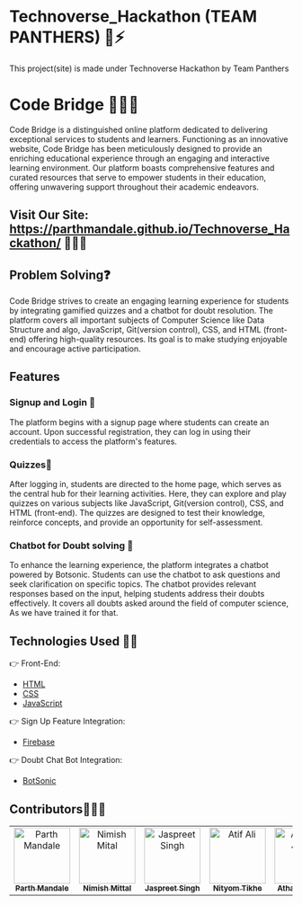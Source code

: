 # Technoverse_Hackathon (TEAM PANTHERS) 🦁⚡

This project(site) is made under Technoverse Hackathon by Team Panthers

# Code Bridge 🚀👨‍💻

Code Bridge is a distinguished online platform dedicated to delivering exceptional services to students and learners. Functioning as an innovative website, Code Bridge has been meticulously designed to provide an enriching educational experience through an engaging and interactive learning environment. Our platform boasts comprehensive features and curated resources that serve to empower students in their education, offering unwavering support throughout their academic endeavors.

## Visit Our Site: https://parthmandale.github.io/Technoverse_Hackathon/ 👨🏻‍💻

## Problem Solving❓

Code Bridge strives to create an engaging learning experience for students by integrating gamified quizzes and a chatbot for doubt resolution. The platform covers all important subjects of Computer Science like Data Structure and algo, JavaScript, Git(version control), CSS, and HTML (front-end) offering high-quality resources. Its goal is to make studying enjoyable and encourage active participation.

## Features 

### Signup and Login 👥

The platform begins with a signup page where students can create an account. Upon successful registration, they can log in using their credentials to access the platform's features.

### Quizzes🔎

After logging in, students are directed to the home page, which serves as the central hub for their learning activities. Here, they can explore and play quizzes on various subjects like JavaScript, Git(version control), CSS, and HTML (front-end). The quizzes are designed to test their knowledge, reinforce concepts, and provide an opportunity for self-assessment.

### Chatbot for Doubt solving 💬

To enhance the learning experience, the platform integrates a chatbot powered by Botsonic. Students can use the chatbot to ask questions and seek clarification on specific topics. The chatbot provides relevant responses based on the input, helping students address their doubts effectively. It covers all doubts asked around the field of computer science, As we have trained it for that. 

## Technologies Used 🤖🦾

👉 Front-End:

- [HTML](https://html.com)
- [CSS](https://www.css3.com)
- [JavaScript](https://www.javascript.com/)

👉 Sign Up Feature Integration:

- [Firebase](https://firebase.google.com/docs/auth)

👉 Doubt Chat Bot Integration:

- [BotSonic](https://writesonic.com/botsonic)


## Contributors👥👨‍💻

<table>
    <tbody>
        <tr>
            <td align="center">
                <a href="https://github.com/Parthmandale">
                    <img src="https://avatars.githubusercontent.com/u/116056639?v=4" width="100px;" alt="Parth Mandale"/>
                    <br />
                    <sub><b>Parth Mandale</b></sub>
                </a>
            </td>
            <td align="center">
                <a href="https://github.com/nimish-nimishmittal">
                    <img src="https://avatars.githubusercontent.com/u/69715712?v=4" width="100px;" alt="Nimish Mital"/>
                    <br />
                    <sub><b>Nimish Mittal</b></sub>
                </a>
            </td>
           <td align="center">
                <a href="https://github.com/jaspreet7037">
                    <img src="https://avatars.githubusercontent.com/u/71896519?v=4" width="100px;" alt="Jaspreet Singh"/>
                    <br />
                    <sub><b>Jaspreet Singh</b></sub>
                </a>
            </td>
            <td align="center">
                <a href="https://github.com/Nityom">
                    <img src="https://avatars.githubusercontent.com/u/112824495?v=4" width="100px;" alt="Atif Ali"/>
                    <br />
                    <sub><b>Nityom Tikhe</b></sub>
                </a>
            </td>
            <td align="center">
                <a href="https://github.com/Atharvajoshiii">
                    <img src="https://avatars.githubusercontent.com/u/114106490?v=4" width="100px;" alt="Atharva Joshi"/>
                    <br />
                    <sub><b>Atharva Joshi</b></sub>
                </a>
            </td>
</table>

